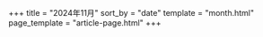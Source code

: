 +++
title = "2024年11月"
sort_by = "date"
template = "month.html"
page_template = "article-page.html"
+++
